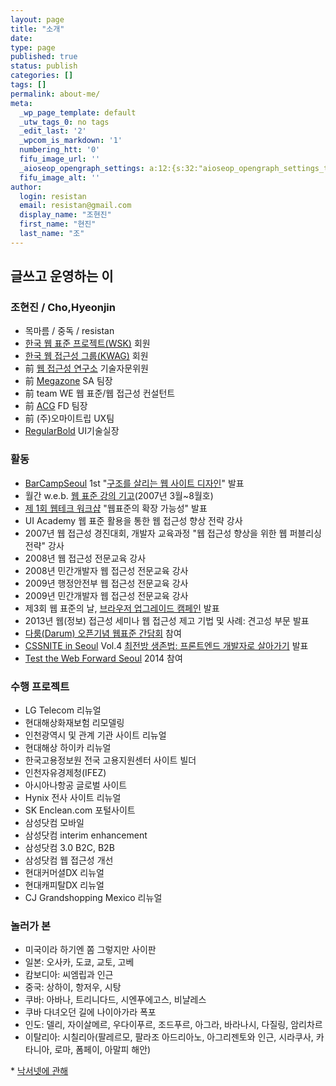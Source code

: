 ```yaml
---
layout: page
title: "소개"
date: 
type: page
published: true
status: publish
categories: []
tags: []
permalink: about-me/
meta:
  _wp_page_template: default
  _utw_tags_0: no tags
  _edit_last: '2'
  _wpcom_is_markdown: '1'
  numbering_htt: '0'
  fifu_image_url: ''
  _aioseop_opengraph_settings: a:12:{s:32:"aioseop_opengraph_settings_title";s:0:"";s:31:"aioseop_opengraph_settings_desc";s:0:"";s:36:"aioseop_opengraph_settings_customimg";s:0:"";s:37:"aioseop_opengraph_settings_imagewidth";s:0:"";s:38:"aioseop_opengraph_settings_imageheight";s:0:"";s:32:"aioseop_opengraph_settings_video";s:0:"";s:37:"aioseop_opengraph_settings_videowidth";s:0:"";s:38:"aioseop_opengraph_settings_videoheight";s:0:"";s:35:"aioseop_opengraph_settings_category";s:7:"article";s:34:"aioseop_opengraph_settings_section";s:0:"";s:30:"aioseop_opengraph_settings_tag";s:0:"";s:34:"aioseop_opengraph_settings_setcard";s:7:"summary";}
  fifu_image_alt: ''
author:
  login: resistan
  email: resistan@gmail.com
  display_name: "조현진"
  first_name: "현진"
  last_name: "조"
---
```

## 글쓰고 운영하는 이
### 조현진 / Cho,Hyeonjin

* 목마름 / 중독 / resistan
* <a href="http://webstandards.or.kr" target="_blank" title="새창">한국 웹 표준 프로젝트(WSK)</a> 회원
* <a href="http://kwag.net" target="_blank" title="새창">한국 웹 접근성 그룹(KWAG)</a> 회원
* 前 <a href="http://wah.or.kr" target="_blank" title="새창">웹 접근성 연구소</a> 기술자문위원
* 前 <a href="http://www.megacorp.co.kr" target="_blank" title="새창">Megazone</a> SA 팀장
* 前 team WE 웹 표준/웹 접근성 컨설턴트
* 前 <a href="http://www.acg.co.kr/" target="_blank" title="새창">ACG</a> FD 팀장
* 前 (주)오마이트립 UX팀
* <a href="http://regularbold.co.kr" target="_blank" title="새창">RegularBold</a> UI기술실장

### 활동
* <a href="http://barcamp.org/BarCampSeoul">BarCampSeoul</a> 1st "<a href="/structured-web-design/">구조를 살리는 웹 사이트 디자인</a>" 발표
* 월간 w.e.b. <a href="/journal/">웹 표준 강의 기고</a>(2007년 3월~8월호)
* <a href="http://www.bizdeli.com/offline/detail_ref.asp?pfid=S1407">제 1회 웹테크 워크샵</a> "웹표준의 확장 가능성" 발표
* UI Academy 웹 표준 활용을 통한 웹 접근성 향상 전략 강사
* 2007년 웹 접근성 경진대회, 개발자 교육과정 "웹 접근성 향상을 위한 웹 퍼블리싱 전략" 강사
* 2008년 웹 접근성 전문교육 강사
* 2008년 민간개발자 웹 접근성 전문교육 강사
* 2009년 행정안전부 웹 접근성 전문교육 강사
* 2009년 민간개발자 웹 접근성 전문교육 강사
* 제3회 웹 표준의 날, <a href="/3rd-web-standards-day/">브라우저 업그레이드 캠페인</a> 발표
* 2013년 웹(정보) 접근성 세미나 웹 접근성 제고 기법 및 사례: 견고성 부문 발표
* <a href="http://daumui.tistory.com/9">다룸(Darum) 오픈기념 웹표준 간담회</a> 참여
* <a href="http://www.cssniteseoul.com">CSSNITE in Seoul</a> Vol.4 <a href="/cssniteinseoul4/">최전방 생존법: 프론트엔드 개발자로 살아가기</a> 발표
* <a href="http://testthewebforward.org/events/2014/seoul.html">Test the Web Forward Seoul</a> 2014 참여

### 수행 프로젝트

* LG Telecom 리뉴얼
* 현대해상화재보험 리모델링
* 인천광역시 및 관계 기관 사이트 리뉴얼
* 현대해상 하이카 리뉴얼
* 한국고용정보원 전국 고용지원센터 사이트 빌더
* 인천자유경제청(IFEZ)
* 아시아나항공 글로벌 사이트
* Hynix 전사 사이트 리뉴얼
* SK Enclean.com 포털사이트
* 삼성닷컴 모바일
* 삼성닷컴 interim enhancement
* 삼성닷컴 3.0 B2C, B2B
* 삼성닷컴 웹 접근성 개선
* 현대커머셜DX 리뉴얼
* 현대캐피탈DX 리뉴얼
* CJ Grandshopping Mexico 리뉴얼

### 놀러가 본

* 미국이라 하기엔 쫌 그렇지만 사이판
* 일본: 오사카, 도쿄, 교토, 고베
* 캄보디아: 씨엠립과 인근
* 중국: 상하이, 항저우, 시탕
* 쿠바: 아바나, 트리니다드, 시엔푸에고스, 비냘레스
* 쿠바 다녀오던 길에 나이아가라 폭포
* 인도: 델리, 자이살메르, 우다이푸르, 조드푸르, 아그라, 바라나시, 다질링, 암리차르
* 이탈리아: 시칠리아(팔레르모, 팔라조 아드리아노, 아그리젠토와 인근, 시라쿠사, 카타니아, 로마, 폼페이, 아말피 해안)

<div class="more">* <a href="/about-naxer/">낙서넷에 관해</a></div>